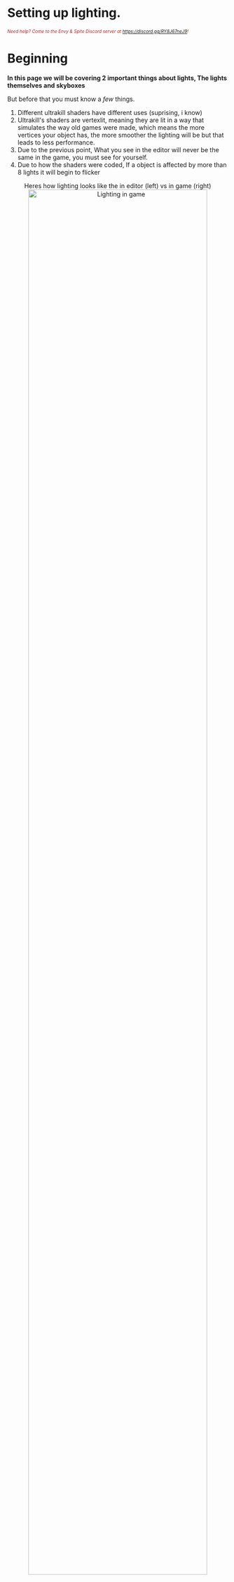# Setting up lighting.
<i><span style="color:FireBrick; font-size:10px;">Need help? Come to the Envy & Spite Discord server at <a href="https://discord.gg/RY8J67neJ9">https://discord.gg/RY8J67neJ9</a>!</span></i>

# Beginning

<b>In this page we will be covering 2 important things about lights, The lights themselves and skyboxes</b>

But before that you must know a *few* things.

1. Different ultrakill shaders have different uses (suprising, i know)
2. Ultrakill's shaders are vertexlit, meaning they are lit in a way that simulates the way old games were made, which means the more vertices your object has, the more smoother the lighting will be but that leads to less performance.
3. Due to the previous point, What you see in the editor will never be the same in the game, you must see for yourself.
4. Due to how the shaders were coded, If a object is affected by more than 8 lights it will begin to flicker

<div style="text-align: center;">
	Heres how lighting looks like the in editor (left) vs in game (right)
	<img src="https://coolboi21.github.io/Rude-Docs/Tutorials/Beginner/assets/lighting-101-vertexlit-example.png" alt="Lighting in game" width="90%" height="90%" >
</div>

> [!NOTE]
> Do note that when creating custom materials/textures, ALWAYS SET THEIR SHADER TO VERTEXLIT/VERTEXLIT! If you use the standard unity shader it will look bad.

# Creating light sources and their different use cases

To create a light source right click in the scene menu and hit light and choose what you need.

<img src="https://coolboi21.github.io/Rude-Docs/Tutorials/Beginner/assets/lighting-101-creating-a-light.png" alt="Creating light" width="70%" height="70%" >

---

1. Point light

<div style="text-align: center;">
	<figure>
		<img src="https://coolboi21.github.io/Rude-Docs/Tutorials/Beginner/assets/lighting-101-lightingtypes-point.png" alt="Point light" width="50%" height="50%">
		<figcaption>This bad boy right here lights up everything in a nice round circle, it is one of the most versatile and common lights used in almost every single ultrakill level</figcaption>
	</figure>
</div>

---

2. Spot light

<div style="text-align: center;">
	<figure>
		<img src="https://coolboi21.github.io/Rude-Docs/Tutorials/Beginner/assets/lighting-101-lightingtypes-spot.png" alt="Spot light" width="50%" height="50%">
		<figcaption>Lights up a certain area like its real version.</figcaption>
	</figure>
</div>

---

3. Directional light

<div style="text-align: center;">
	<figure>
		<img src="https://coolboi21.github.io/Rude-Docs/Tutorials/Beginner/assets/lighting-101-lightingtypes-directional.png" alt="Directional light" width="50%" height="50%">
		<figcaption>Simliar to the sun, it casts its light globally across the entire level, it can be used to light an entire level (might make it look bad) or a simulate a very strong light in one direction.</figcaption>
	</figure>
</div>

---

# SkyBoxes

<b>Ah, what a beautiful day, the birds are shining, the sun is singing... wait something is wrong?</b>

To add a skybox, right click in your assets and hit material and set its shader to one of the shaders in skyboxes tab or ultrakill's skybox shaders (if you can find them)

<div style="text-align: center;">
	<img src="https://github.com/layzyidiot/e-sw/blob/main/images/skybox.png?raw=true" alt="Shaders for skyboxes" width="30%" height="30%" >
	<img src="https://github.com/layzyidiot/e-sw/blob/main/images/skybox2.png?raw=true" alt="Shaders for skyboxes" width="32.5%" height="32.5%" >
</div>

After that, From the toolbar, Go to `Window > Rendering > Lighting Settings`

<div style="text-align: center;">
	<img src="https://coolboi21.github.io/Rude-Docs/Tutorials/Beginner/assets/lighting-101-scene-tab.png" alt="Creating light" width="70%" height="70%" >
</div>

Drag the material you created into the materials field

> [!TIP]
> You can change how the skybox affects the lighting in the level via `Intensity Multiplier`, setting to 0 disables the skybox from effecting the lighting, This field can be also used to create <b>Fog</b> in your level.
